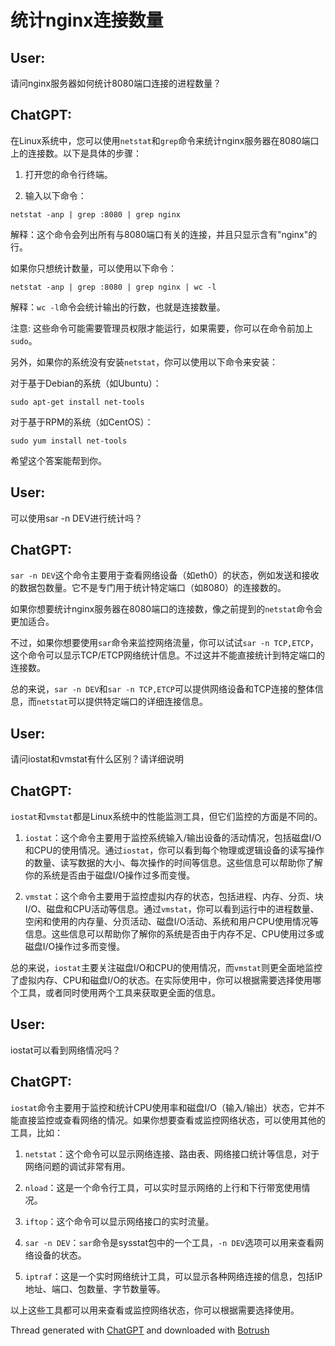 # 统计nginx连接数量

## User:
请问nginx服务器如何统计8080端口连接的进程数量？

## ChatGPT:
在Linux系统中，您可以使用`netstat`和`grep`命令来统计nginx服务器在8080端口上的连接数。以下是具体的步骤：

1. 打开您的命令行终端。

2. 输入以下命令：


```
netstat -anp | grep :8080 | grep nginx
```

解释：这个命令会列出所有与8080端口有关的连接，并且只显示含有"nginx"的行。

如果你只想统计数量，可以使用以下命令：

```
netstat -anp | grep :8080 | grep nginx | wc -l
```

解释：`wc -l`命令会统计输出的行数，也就是连接数量。

注意: 这些命令可能需要管理员权限才能运行，如果需要，你可以在命令前加上`sudo`。

另外，如果你的系统没有安装`netstat`，你可以使用以下命令来安装：

对于基于Debian的系统（如Ubuntu）：

```
sudo apt-get install net-tools
```

对于基于RPM的系统（如CentOS）：

```
sudo yum install net-tools
```

希望这个答案能帮到你。

## User:
可以使用sar -n DEV进行统计吗？

## ChatGPT:
`sar -n DEV`这个命令主要用于查看网络设备（如eth0）的状态，例如发送和接收的数据包数量。它不是专门用于统计特定端口（如8080）的连接数的。

如果你想要统计nginx服务器在8080端口的连接数，像之前提到的`netstat`命令会更加适合。

不过，如果你想要使用`sar`命令来监控网络流量，你可以试试`sar -n TCP,ETCP`，这个命令可以显示TCP/ETCP网络统计信息。不过这并不能直接统计到特定端口的连接数。

总的来说，`sar -n DEV`和`sar -n TCP,ETCP`可以提供网络设备和TCP连接的整体信息，而`netstat`可以提供特定端口的详细连接信息。

## User:
请问iostat和vmstat有什么区别？请详细说明

## ChatGPT:
`iostat`和`vmstat`都是Linux系统中的性能监测工具，但它们监控的方面是不同的。

1. `iostat`：这个命令主要用于监控系统输入/输出设备的活动情况，包括磁盘I/O和CPU的使用情况。通过`iostat`，你可以看到每个物理或逻辑设备的读写操作的数量、读写数据的大小、每次操作的时间等信息。这些信息可以帮助你了解你的系统是否由于磁盘I/O操作过多而变慢。

2. `vmstat`：这个命令主要用于监控虚拟内存的状态，包括进程、内存、分页、块I/O、磁盘和CPU活动等信息。通过`vmstat`，你可以看到运行中的进程数量、空闲和使用的内存量、分页活动、磁盘I/O活动、系统和用户CPU使用情况等信息。这些信息可以帮助你了解你的系统是否由于内存不足、CPU使用过多或磁盘I/O操作过多而变慢。


总的来说，`iostat`主要关注磁盘I/O和CPU的使用情况，而`vmstat`则更全面地监控了虚拟内存、CPU和磁盘I/O的状态。在实际使用中，你可以根据需要选择使用哪个工具，或者同时使用两个工具来获取更全面的信息。

## User:
iostat可以看到网络情况吗？

## ChatGPT:
`iostat`命令主要用于监控和统计CPU使用率和磁盘I/O（输入/输出）状态，它并不能直接监控或查看网络的情况。如果你想要查看或监控网络状态，可以使用其他的工具，比如：

1. `netstat`：这个命令可以显示网络连接、路由表、网络接口统计等信息，对于网络问题的调试非常有用。

2. `nload`：这是一个命令行工具，可以实时显示网络的上行和下行带宽使用情况。

3. `iftop`：这个命令可以显示网络接口的实时流量。

4. `sar -n DEV`：`sar`命令是sysstat包中的一个工具，`-n DEV`选项可以用来查看网络设备的状态。

5. `iptraf`：这是一个实时网络统计工具，可以显示各种网络连接的信息，包括IP地址、端口、包数量、字节数量等。


以上这些工具都可以用来查看或监控网络状态，你可以根据需要选择使用。

Thread generated with <a href="https://chat.openai.com">ChatGPT</a> and downloaded with <a href="https://botrush.io">Botrush</a>